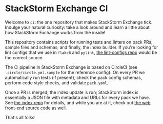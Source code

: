 StackStorm Exchange CI
======================

Welcome to `ci`: the one repository that makes StackStorm Exchange tick. Indulge your natural
curiosity: take a look around and learn a little about how StackStorm Exchange works from the
inside!

This repository contains scripts for running tests and linters on pack PRs; sample files and
schemas; and finally, the index builder. If you're looking for lint configs that we use in
`flake8` and `pylint`, [the lint-configs repo](https://github.com/StackStorm/lint-configs)
would be the correct source.

The CI pipeline in StackStorm Exchange is based on CircleCI (see `.circle/circle.yml.sample`
for the reference config). On every PR we automatically run tests (if present), check the pack
config schemas, perform code style checks, and validate `pack.yaml`.

Once a PR is merged, the index update is run; StackStorm index is essentially a JSON file with
metadata and URLs for every pack we have.
See [the index repo](https://github.com/StackStorm-Exchange/index) for details, and while you
are at it, check out [the web front-end source code](https://github.com/StackStorm-Exchange/web)
as well.

That's all folks!

